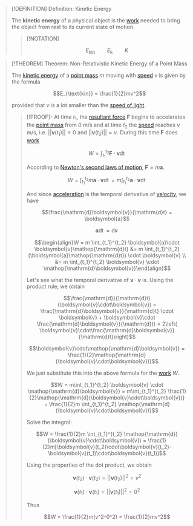 >[!DEFINITION] Definition: Kinetic Energy
>
>The **kinetic energy** of a physical object is the [work](Work.md) needed to bring the object from rest to its current state of motion.
>
>>[!NOTATION]
>>
>>$$E_{\text{kin}} \qquad E_{\text{k}} \qquad K$$
>>
>

>[!THEOREM] Theorem: Non-Relativistic Kinetic Energy of a Point Mass
>
>The [kinetic energy](Kinetic%20Energy.md) of a [point mass](../../Point%20Mass.md) $m$ moving with [speed](../../Kinematics/Speed.md) $v$ is given by the formula
>
>$$E_{\text{kin}} = \frac{1}{2}mv^2$$
>
>provided that $v$ is a lot smaller than the [speed of light](../Speed%20of%20Light.md).
>
>>[!PROOF]-
>>At time $t_1$, the [resultant force](../Force.md) $\boldsymbol{F}$ begins to accelerates the [point mass](../../Point%20Mass.md) from 0 m/s and at time $t_2$ the [speed](../../Kinematics/Speed.md) reaches $v$ m/s, i.e. $||\boldsymbol{v}(t_1)|| = 0$ and $||\boldsymbol{v}(t_2)||=v$. During this time $\boldsymbol{F}$ does [work](Work.md)
>>
>>$$W = \int_{t_1}^{t_2} \boldsymbol{F}\cdot \boldsymbol{v}\mathop{\mathrm{d}t}$$
>>
>>According to [Newton's second laws of motion](../Newton's%20Laws%20of%20Motion.md), $\boldsymbol{F}=m\boldsymbol{a}$.
>>
>>$$W = \int_{t_1}^{t_2} m\boldsymbol{a}\cdot \boldsymbol{v}\mathop{\mathrm{d}t} = m \int_{t_1}^{t_2} \boldsymbol{a}\cdot \boldsymbol{v}\mathop{\mathrm{d}t}$$
>>
>>And since [acceleration](../../Kinematics/Acceleration.md) is the temporal derivative of [velocity](../../Kinematics/Velocity.md), we have 
>>
>>$$\frac{\mathrm{d}\boldsymbol{v}}{\mathrm{d}t} = \boldsymbol{a}$$
>>
>>$$\boldsymbol{a}\mathop{\mathrm{d}t} = \mathop{\mathrm{d}\boldsymbol{v}}$$
>>
>>$$\begin{align}W = m \int_{t_1}^{t_2} \boldsymbol{a}\cdot \boldsymbol{v}\mathop{\mathrm{d}t} &= m \int_{t_1}^{t_2} (\boldsymbol{a}\mathop{\mathrm{d}t}) \cdot \boldsymbol{v} \\ &= m \int_{t_1}^{t_2} \boldsymbol{v} \cdot \mathop{\mathrm{d}\boldsymbol{v}}\end{align}$$
>>
>>Let's see what the temporal derivative of $\boldsymbol{v}\cdot\boldsymbol{v}$ is. Using the product rule, we obtain
>>
>>$$\frac{\mathrm{d}}{\mathrm{d}t}(\boldsymbol{v}\cdot\boldsymbol{v}) = \frac{\mathrm{d}\boldsymbol{v}}{\mathrm{d}t} \cdot \boldsymbol{v} + \boldsymbol{v}\cdot \frac{\mathrm{d}\boldsymbol{v}}{\mathrm{d}t} = 2\left( \boldsymbol{v}\cdot\frac{\mathrm{d}\boldsymbol{v}}{\mathrm{d}t}\right)$$
>>
>>$$\boldsymbol{v}\cdot\mathop{\mathrm{d}\boldsymbol{v}} = \frac{1}{2}\mathop{\mathrm{d}(\boldsymbol{v}\cdot\boldsymbol{v})}$$
>>
>>We just substitute this into the above formula for the [work](Work.md) $W$.
>>
>>$$W = m\int_{t_1}^{t_2} \boldsymbol{v} \cdot \mathop{\mathrm{d}\boldsymbol{v}} = m\int_{t_1}^{t_2} \frac{1}{2}\mathop{\mathrm{d}(\boldsymbol{v}\cdot\boldsymbol{v})} = \frac{1}{2}m \int_{t_1}^{t_2} \mathop{\mathrm{d}(\boldsymbol{v}\cdot\boldsymbol{v})}$$
>>
>>Solve the integral:
>>
>>$$W = \frac{1}{2}m \int_{t_1}^{t_2} \mathop{\mathrm{d}}(\boldsymbol{v}\cdot\boldsymbol{v}) = \frac{1}{2}m[\boldsymbol{v}(t_2)\cdot\boldsymbol{v}(t_2)-\boldsymbol{v}(t_1)\cdot\boldsymbol{v}(t_1)]$$
>>
>>Using the properties of the dot product, we obtain
>>
>>$$\boldsymbol{v}(t_2)\cdot\boldsymbol{v}(t_2) = ||\boldsymbol{v}(t_2)||^2 = v^2$$
>>
>>$$\boldsymbol{v}(t_1)\cdot\boldsymbol{v}(t_1) = ||\boldsymbol{v}(t_1)||^2 = 0^2$$
>>
>>Thus
>>
>>$$W = \frac{1}{2}m(v^2-0^2) = \frac{1}{2}mv^2$$